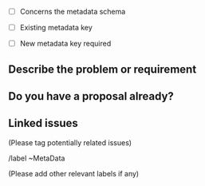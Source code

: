 - [ ] Concerns the metadata schema

- [ ] Existing metadata key

- [ ] New metadata key required


## Describe the problem or requirement


## Do you have a proposal already?


## Linked issues

(Please tag potentially related issues)

/label ~MetaData

(Please add other relevant labels if any)
